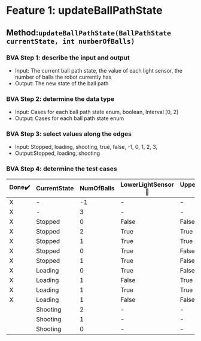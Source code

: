# Feature 1: updateBallPathState

## Method:`updateBallPathState(BallPathState currentState, int numberOfBalls)`

### BVA Step 1: describe the input and output

* Input: The current ball path state, the value of each light sensor, the number of balls the robot currently has
* Output: The new state of the ball path

### BVA Step 2: determine the data type

* Input: Cases for each ball path state enum, boolean, Interval [0, 2]
* Output: Cases for each ball path state enum

### BVA Step 3: select values along the edges

* Input: Stopped, loading, shooting, true, false, -1, 0, 1, 2, 3,
* Output:Stopped, loading, shooting

### BVA Step 4: determine the test cases


| Done:heavy_check_mark: | CurrentState | NumOfBalls | LowerLightSensor:wrench: | UpperLightSensor:wrench: | *NewState* | *Exception*     |
| ------------------------ | :------------- | ------------ | -------------------------- | -------------------------- | ------------ | :---------------- |
| X                      | -            | -1         | -                        | -                        | X          | IllegalArgument |
| X                      | -            | 3          | -                        | -                        | X          | IllegalArgument |
| X                      | Stopped      | 0          | False                    | False                    | Stopped    | -               |
| X                      | Stopped      | 2          | True                     | True                     | Stopped    | -               |
| X                      | Stopped      | 1          | True                     | True                     | Loading    | -               |
| X                      | Stopped      | 0          | True                     | False                    | Loading    | -               |
| X                      | Stopped      | 1          | True                     | False                    | Loading    | -               |
| X                      | Loading      | 0          | True                     | False                    | Loading    | -               |
| X                      | Loading      | 1          | False                    | True                     | Stopped    | -               |
| X                      | Loading      | 1          | True                     | True                     | Loading    | -               |
| X                      | Loading      | 1          | False                    | False                    | Loading    | -               |
|                        | Shooting     | 2          | -                        | -                        | Shooting   | -               |
|                        | Shooting     | 1          | -                        | -                        | Shooting   | -               |
|                        | Shooting     | 0          | -                        | -                        | Stopped    | -               |
